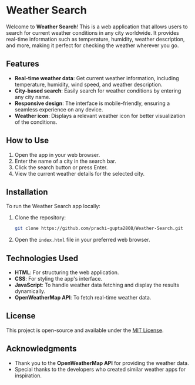 # Weather Search

Welcome to **Weather Search**! This is a web application that allows users to search for current weather conditions in any city worldwide. It provides real-time information such as temperature, humidity, weather description, and more, making it perfect for checking the weather wherever you go.

## Features

- **Real-time weather data**: Get current weather information, including temperature, humidity, wind speed, and weather description.
- **City-based search**: Easily search for weather conditions by entering any city name.
- **Responsive design**: The interface is mobile-friendly, ensuring a seamless experience on any device.
- **Weather icon**: Displays a relevant weather icon for better visualization of the conditions.

## How to Use

1. Open the app in your web browser.
2. Enter the name of a city in the search bar.
3. Click the search button or press Enter.
4. View the current weather details for the selected city.

## Installation

To run the Weather Search app locally:

1. Clone the repository:
    ```bash
    git clone https://github.com/prachi-gupta2808/Weather-Search.git
    ```

2. Open the `index.html` file in your preferred web browser.

## Technologies Used

- **HTML**: For structuring the web application.
- **CSS**: For styling the app's interface.
- **JavaScript**: To handle weather data fetching and display the results dynamically.
- **OpenWeatherMap API**: To fetch real-time weather data.

## License

This project is open-source and available under the [MIT License](LICENSE).

## Acknowledgments

- Thank you to the **OpenWeatherMap API** for providing the weather data.
- Special thanks to the developers who created similar weather apps for inspiration.
